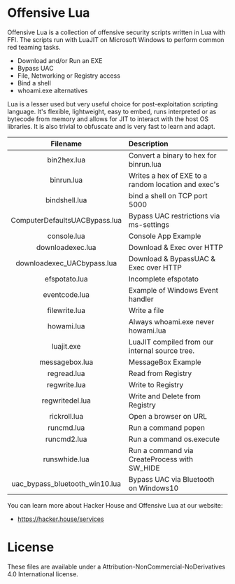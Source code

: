 # Offensive Lua

Offensive Lua is a collection of offensive security scripts written in Lua with FFI.
The scripts run with LuaJIT on Microsoft Windows to perform common red teaming tasks.

- Download and/or Run an EXE
- Bypass UAC
- File, Networking or Registry access
- Bind a shell
- whoami.exe alternatives

Lua is a lesser used but very useful choice for post-exploitation scripting language. It's
flexible, lightweight, easy to embed, runs interpreted or as bytecode from memory and allows
for JIT to interact with the host OS libraries. It is also trivial to obfuscate and is
very fast to learn and adapt.

|            Filename            | Description                                         |
| :----------------------------: | :-------------------------------------------------- |
|          bin2hex.lua           | Convert a binary to hex for binrun.lua              |
|           binrun.lua           | Writes a hex of EXE to a random location and exec's |
|         bindshell.lua          | bind a shell on TCP port 5000                       |
| ComputerDefaultsUACBypass.lua  | Bypass UAC restrictions via ms-settings             |
|          console.lua           | Console App Example                                 |
|        downloadexec.lua        | Download & Exec over HTTP                           |
|   downloadexec_UACbypass.lua   | Download & BypassUAC & Exec over HTTP               |
|         efspotato.lua          | Incomplete efspotato                                |
|         eventcode.lua          | Example of Windows Event handler                    |
|         filewrite.lua          | Write a file                                        |
|           howami.lua           | Always whoami.exe never howami.lua                  |
|           luajit.exe           | LuaJIT compiled from our internal source tree.      |
|         messagebox.lua         | MessageBox Example                                  |
|          regread.lua           | Read from Registry                                  |
|          regwrite.lua          | Write to Registry                                   |
|        regwritedel.lua         | Write and Delete from Registry                      |
|          rickroll.lua          | Open a browser on URL                               |
|           runcmd.lua           | Run a command popen                                 |
|          runcmd2.lua           | Run a command os.execute                            |
|         runswhide.lua          | Run a command via CreateProcess with SW_HIDE        |
| uac_bypass_bluetooth_win10.lua | Bypass UAC via Bluetooth on Windows10               |

You can learn more about Hacker House and Offensive Lua at our website:

- https://hacker.house/services

# License

These files are available under a Attribution-NonCommercial-NoDerivatives 4.0 International license.
